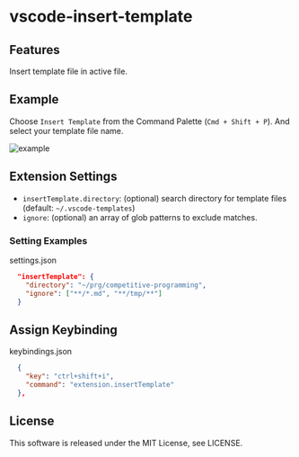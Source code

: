 # vscode-insert-template

## Features

Insert template file in active file.

## Example

Choose `Insert Template` from the Command Palette (`Cmd + Shift + P`). And select your template file name.

![example](https://raw.githubusercontent.com/yskoht/vscode-insert-template/images/example.gif)

## Extension Settings

* `insertTemplate.directory`: (optional) search directory for template files (default: `~/.vscode-templates`)
* `ignore`: (optional) an array of glob patterns to exclude matches.

### Setting Examples

settings.json
```json
  "insertTemplate": {
    "directory": "~/prg/competitive-programming",
    "ignore": ["**/*.md", "**/tmp/**"]
  }
```

## Assign Keybinding

keybindings.json
```json
  {
    "key": "ctrl+shift+i",
    "command": "extension.insertTemplate"
  },
```

## License

This software is released under the MIT License, see LICENSE.
